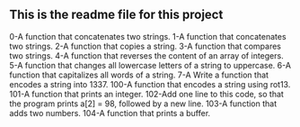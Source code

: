 ## This is the readme file for this project

0-A function that concatenates two strings.
1-A function that concatenates two strings.
2-A function that copies a string.
3-A function that compares two strings.
4-A function that reverses the content of an array of integers.
5-A function that changes all lowercase letters of a string to uppercase.
6-A function that capitalizes all words of a string.
7-A Write a function that encodes a string into 1337.
100-A function that encodes a string using rot13.
101-A function that prints an integer.
102-Add one line to this code, so that the program prints a[2] = 98, followed by a new line.
103-A function that adds two numbers.
104-A function that prints a buffer.

